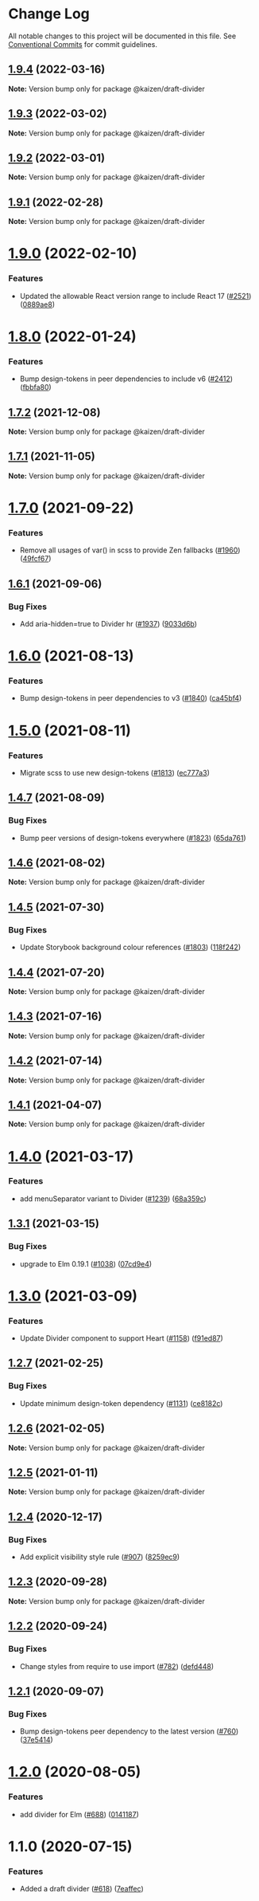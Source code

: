 # Change Log

All notable changes to this project will be documented in this file.
See [Conventional Commits](https://conventionalcommits.org) for commit guidelines.

## [1.9.4](https://github.com/cultureamp/kaizen-design-system/compare/@kaizen/draft-divider@1.9.3...@kaizen/draft-divider@1.9.4) (2022-03-16)

**Note:** Version bump only for package @kaizen/draft-divider





## [1.9.3](https://github.com/cultureamp/kaizen-design-system/compare/@kaizen/draft-divider@1.9.2...@kaizen/draft-divider@1.9.3) (2022-03-02)

**Note:** Version bump only for package @kaizen/draft-divider





## [1.9.2](https://github.com/cultureamp/kaizen-design-system/compare/@kaizen/draft-divider@1.9.1...@kaizen/draft-divider@1.9.2) (2022-03-01)

**Note:** Version bump only for package @kaizen/draft-divider





## [1.9.1](https://github.com/cultureamp/kaizen-design-system/compare/@kaizen/draft-divider@1.9.0...@kaizen/draft-divider@1.9.1) (2022-02-28)

**Note:** Version bump only for package @kaizen/draft-divider





# [1.9.0](https://github.com/cultureamp/kaizen-design-system/compare/@kaizen/draft-divider@1.8.0...@kaizen/draft-divider@1.9.0) (2022-02-10)


### Features

* Updated the allowable React version range to include React 17 ([#2521](https://github.com/cultureamp/kaizen-design-system/issues/2521)) ([0889ae8](https://github.com/cultureamp/kaizen-design-system/commit/0889ae82cc2836fe606957cd1f39a2eb94df00c1))





# [1.8.0](https://github.com/cultureamp/kaizen-design-system/compare/@kaizen/draft-divider@1.7.2...@kaizen/draft-divider@1.8.0) (2022-01-24)


### Features

* Bump design-tokens in peer dependencies to include v6 ([#2412](https://github.com/cultureamp/kaizen-design-system/issues/2412)) ([fbbfa80](https://github.com/cultureamp/kaizen-design-system/commit/fbbfa80d334db9311b228568b5632cb2f8022136))





## [1.7.2](https://github.com/cultureamp/kaizen-design-system/compare/@kaizen/draft-divider@1.7.1...@kaizen/draft-divider@1.7.2) (2021-12-08)

**Note:** Version bump only for package @kaizen/draft-divider





## [1.7.1](https://github.com/cultureamp/kaizen-design-system/compare/@kaizen/draft-divider@1.7.0...@kaizen/draft-divider@1.7.1) (2021-11-05)

**Note:** Version bump only for package @kaizen/draft-divider





# [1.7.0](https://github.com/cultureamp/kaizen-design-system/compare/@kaizen/draft-divider@1.6.1...@kaizen/draft-divider@1.7.0) (2021-09-22)


### Features

* Remove all usages of var() in scss to provide Zen fallbacks ([#1960](https://github.com/cultureamp/kaizen-design-system/issues/1960)) ([49fcf67](https://github.com/cultureamp/kaizen-design-system/commit/49fcf67d58ea700c8b9b483a2b02b0a0777a3a1a))





## [1.6.1](https://github.com/cultureamp/kaizen-design-system/compare/@kaizen/draft-divider@1.6.0...@kaizen/draft-divider@1.6.1) (2021-09-06)


### Bug Fixes

* Add aria-hidden=true to Divider hr ([#1937](https://github.com/cultureamp/kaizen-design-system/issues/1937)) ([9033d6b](https://github.com/cultureamp/kaizen-design-system/commit/9033d6bf38786e92031dc59ffd7a9afafc67fecc))





# [1.6.0](https://github.com/cultureamp/kaizen-design-system/compare/@kaizen/draft-divider@1.5.0...@kaizen/draft-divider@1.6.0) (2021-08-13)


### Features

* Bump design-tokens in peer dependencies to v3 ([#1840](https://github.com/cultureamp/kaizen-design-system/issues/1840)) ([ca45bf4](https://github.com/cultureamp/kaizen-design-system/commit/ca45bf4707b5fbf907163653549e17682c46f636))





# [1.5.0](https://github.com/cultureamp/kaizen-design-system/compare/@kaizen/draft-divider@1.4.7...@kaizen/draft-divider@1.5.0) (2021-08-11)


### Features

* Migrate scss to use new design-tokens ([#1813](https://github.com/cultureamp/kaizen-design-system/issues/1813)) ([ec777a3](https://github.com/cultureamp/kaizen-design-system/commit/ec777a306cec1988894a9518b43f5247d500aa7d))





## [1.4.7](https://github.com/cultureamp/kaizen-design-system/compare/@kaizen/draft-divider@1.4.6...@kaizen/draft-divider@1.4.7) (2021-08-09)


### Bug Fixes

* Bump peer versions of design-tokens everywhere ([#1823](https://github.com/cultureamp/kaizen-design-system/issues/1823)) ([65da761](https://github.com/cultureamp/kaizen-design-system/commit/65da761807b4d907a342b9bb4ed2bbbe40a06048))





## [1.4.6](https://github.com/cultureamp/kaizen-design-system/compare/@kaizen/draft-divider@1.4.5...@kaizen/draft-divider@1.4.6) (2021-08-02)

**Note:** Version bump only for package @kaizen/draft-divider





## [1.4.5](https://github.com/cultureamp/kaizen-design-system/compare/@kaizen/draft-divider@1.4.4...@kaizen/draft-divider@1.4.5) (2021-07-30)


### Bug Fixes

* Update Storybook background colour references ([#1803](https://github.com/cultureamp/kaizen-design-system/issues/1803)) ([118f242](https://github.com/cultureamp/kaizen-design-system/commit/118f24201133aa5fd42839b67ad7cd74273d02e9))





## [1.4.4](https://github.com/cultureamp/kaizen-design-system/compare/@kaizen/draft-divider@1.4.3...@kaizen/draft-divider@1.4.4) (2021-07-20)

**Note:** Version bump only for package @kaizen/draft-divider





## [1.4.3](https://github.com/cultureamp/kaizen-design-system/compare/@kaizen/draft-divider@1.4.2...@kaizen/draft-divider@1.4.3) (2021-07-16)

**Note:** Version bump only for package @kaizen/draft-divider





## [1.4.2](https://github.com/cultureamp/kaizen-design-system/compare/@kaizen/draft-divider@1.4.1...@kaizen/draft-divider@1.4.2) (2021-07-14)

**Note:** Version bump only for package @kaizen/draft-divider





## [1.4.1](https://github.com/cultureamp/kaizen-design-system/compare/@kaizen/draft-divider@1.4.0...@kaizen/draft-divider@1.4.1) (2021-04-07)

**Note:** Version bump only for package @kaizen/draft-divider





# [1.4.0](https://github.com/cultureamp/kaizen-design-system/compare/@kaizen/draft-divider@1.3.1...@kaizen/draft-divider@1.4.0) (2021-03-17)


### Features

* add menuSeparator variant to Divider ([#1239](https://github.com/cultureamp/kaizen-design-system/issues/1239)) ([68a359c](https://github.com/cultureamp/kaizen-design-system/commit/68a359c321e724cdcce29b8b9503ae03460e0490))





## [1.3.1](https://github.com/cultureamp/kaizen-design-system/compare/@kaizen/draft-divider@1.3.0...@kaizen/draft-divider@1.3.1) (2021-03-15)


### Bug Fixes

* upgrade to Elm 0.19.1 ([#1038](https://github.com/cultureamp/kaizen-design-system/issues/1038)) ([07cd9e4](https://github.com/cultureamp/kaizen-design-system/commit/07cd9e4039d5cacfc64f752e1d3a966507ebc377))





# [1.3.0](https://github.com/cultureamp/kaizen-design-system/compare/@kaizen/draft-divider@1.2.7...@kaizen/draft-divider@1.3.0) (2021-03-09)


### Features

* Update Divider component to support Heart ([#1158](https://github.com/cultureamp/kaizen-design-system/issues/1158)) ([f91ed87](https://github.com/cultureamp/kaizen-design-system/commit/f91ed8778b230147891f92224f8cd87e34662be5))





## [1.2.7](https://github.com/cultureamp/kaizen-design-system/compare/@kaizen/draft-divider@1.2.6...@kaizen/draft-divider@1.2.7) (2021-02-25)


### Bug Fixes

* Update minimum design-token dependency ([#1131](https://github.com/cultureamp/kaizen-design-system/issues/1131)) ([ce8182c](https://github.com/cultureamp/kaizen-design-system/commit/ce8182c054c9e8bc96bfdba8457bcd169d449204))





## [1.2.6](https://github.com/cultureamp/kaizen-design-system/compare/@kaizen/draft-divider@1.2.5...@kaizen/draft-divider@1.2.6) (2021-02-05)

**Note:** Version bump only for package @kaizen/draft-divider





## [1.2.5](https://github.com/cultureamp/kaizen-design-system/compare/@kaizen/draft-divider@1.2.4...@kaizen/draft-divider@1.2.5) (2021-01-11)

**Note:** Version bump only for package @kaizen/draft-divider





## [1.2.4](https://github.com/cultureamp/kaizen-design-system/compare/@kaizen/draft-divider@1.2.3...@kaizen/draft-divider@1.2.4) (2020-12-17)


### Bug Fixes

* Add explicit visibility style rule ([#907](https://github.com/cultureamp/kaizen-design-system/issues/907)) ([8259ec9](https://github.com/cultureamp/kaizen-design-system/commit/8259ec92b6956a69f147cea1527532de68edb505))





## [1.2.3](https://github.com/cultureamp/kaizen-design-system/compare/@kaizen/draft-divider@1.2.2...@kaizen/draft-divider@1.2.3) (2020-09-28)

**Note:** Version bump only for package @kaizen/draft-divider





## [1.2.2](https://github.com/cultureamp/kaizen-design-system/compare/@kaizen/draft-divider@1.2.1...@kaizen/draft-divider@1.2.2) (2020-09-24)


### Bug Fixes

* Change styles from require to use import ([#782](https://github.com/cultureamp/kaizen-design-system/issues/782)) ([defd448](https://github.com/cultureamp/kaizen-design-system/commit/defd4483faa3459d9af48e272c63656798008a28))





## [1.2.1](https://github.com/cultureamp/kaizen-design-system/compare/@kaizen/draft-divider@1.2.0...@kaizen/draft-divider@1.2.1) (2020-09-07)


### Bug Fixes

* Bump design-tokens peer dependency to the latest version ([#760](https://github.com/cultureamp/kaizen-design-system/issues/760)) ([37e5414](https://github.com/cultureamp/kaizen-design-system/commit/37e5414b2e2c0befb4127c588120eb2e8bdc4d39))





# [1.2.0](https://github.com/cultureamp/kaizen-design-system/compare/@kaizen/draft-divider@1.1.0...@kaizen/draft-divider@1.2.0) (2020-08-05)


### Features

* add divider for Elm ([#688](https://github.com/cultureamp/kaizen-design-system/issues/688)) ([0141187](https://github.com/cultureamp/kaizen-design-system/commit/01411870b3e569f51198e37dc24b90d0383d62b5))





# 1.1.0 (2020-07-15)


### Features

* Added a draft divider ([#618](https://github.com/cultureamp/kaizen-design-system/issues/618)) ([7eaffec](https://github.com/cultureamp/kaizen-design-system/commit/7eaffecf58f6a13c853ceb4df00ee22d6a1c659e))
